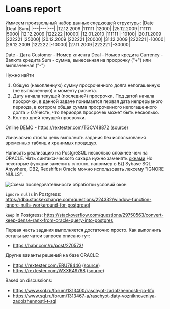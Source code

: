 # Loans report

Иммеем произвольный набор данных следкющей структуры:
|Date |Deal |Sum|
|---|---|---|
|12.12.2009 |111111 |12000|
|25.12.2009 |111111 |5000|
|12.12.2009 |122222 |10000|
|12.01.2010 |111111 |-10100|
|20.11.2009 |222221 |25000|
|20.12.2009 |222221 |20000|
|31.12.2009 |222221 |-10000|
|29.12.2009 |122222 |-10000|
|27.11.2009 |222221 |-30000|

Date - Дата
Customer - Номер клиента
Deal - Номер кредита
Currency - Валюта кредита
Sum - сумма, вынесенная на просрочку ("+") или выплаченная ("-")

Нужно найти
1. Общую (накопленную) сумму просроченного долга непогашенную (не выплаченную) к моменту расчета.
2. Дату начала текущей (последней) просрочки. Под датой начала просрочки, в данной задаче понимается первая дата непрерывного периода, в котором общая сумма просроченного непогашенного долга > 0.Учесть, что периодов просрочек может быть несколько.
3. Кол-во дней текущей просрочки.

Online DEMO - https://rextester.com/TGCV48872 ([source](https://github.com/ink-ru/loans_sql/blob/master/oracle3.sql))

Изначально стояла цель выполнить задания без использования временных таблиц и хранимых процедур.

Написать реализацию на PostgreSQL несколько сложнее чем на ORACLE. Чать синтаксического сахара нужно заменять [окнами](https://habr.com/ru/post/268983/) Но некоторые функции заменить сложно, например в БД Sybase SQL Anywhere, DB2, Redshift и Oracle можно использовать лексему "IGNORE NULLS".

![Схема последовательности обработки условий окон](https://www.sqlite.org/images/syntax/frame-spec.gif)

`ignore nulls` in Postgress:
https://dba.stackexchange.com/questions/224332/window-function-ignore-nulls-workaround-for-postgresql

`keep` in Postgress:
https://stackoverflow.com/questions/29750563/convert-keep-dense-rank-from-oracle-query-into-postgres

Первая часть задания выполняется достаточно просто. Как выполнить остальные чатси запроса описано тут:
* https://habr.com/ru/post/270573/


Другие ваианты решений на базе ORACLE:
* https://rextester.com/ERU78446 ([source](https://github.com/ink-ru/loans_sql/blob/master/oracle2.sql))
* https://rextester.com/WXXK49768 ([source](https://github.com/ink-ru/loans_sql/blob/master/oracle.sql))

Based on discussions:
* https://www.sql.ru/forum/1313400/raschyot-zadolzhennosti-po-lifo
* https://www.sql.ru/forum/1313467-a/raschyot-daty-vozniknoveniya-zadolzhennosti-t-sql
